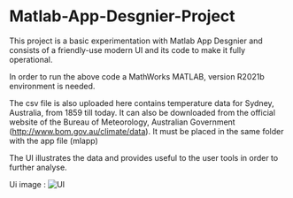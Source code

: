 # Matlab-App-Desgnier-Project

This project is a basic experimentation with Matlab App Desgnier and consists of a friendly-use modern UI and its code to make it fully operational.

In order to run the above code a MathWorks MATLAB, version R2021b environment is needed.

The csv file is also uploaded here contains temperature data for Sydney, Australia, from 1859 till today. It can also be downloaded from the official website of the Bureau of Meteorology, Australian Government (http://www.bom.gov.au/climate/data). It must be placed in the same folder with the app file (mlapp) 

The UI illustrates the data and provides useful to the user tools in order to further analyse.

Ui image :
![UI](https://user-images.githubusercontent.com/62932858/153407180-9ddfc0c4-2d14-498f-95fb-8795f726643e.png)
